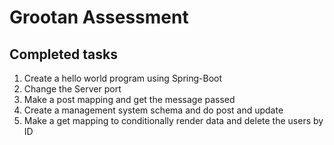 # Grootan Assessment

## Completed tasks
<ol>
  <li>Create a hello world program using Spring-Boot</li>
  <li>Change the Server port</li>
  <li>Make a post mapping and get the message passed</li>
  <li>Create a management system schema and do post and update</li>
  <li>Make a get mapping to conditionally render data and delete the users by ID</li>
</ol>

